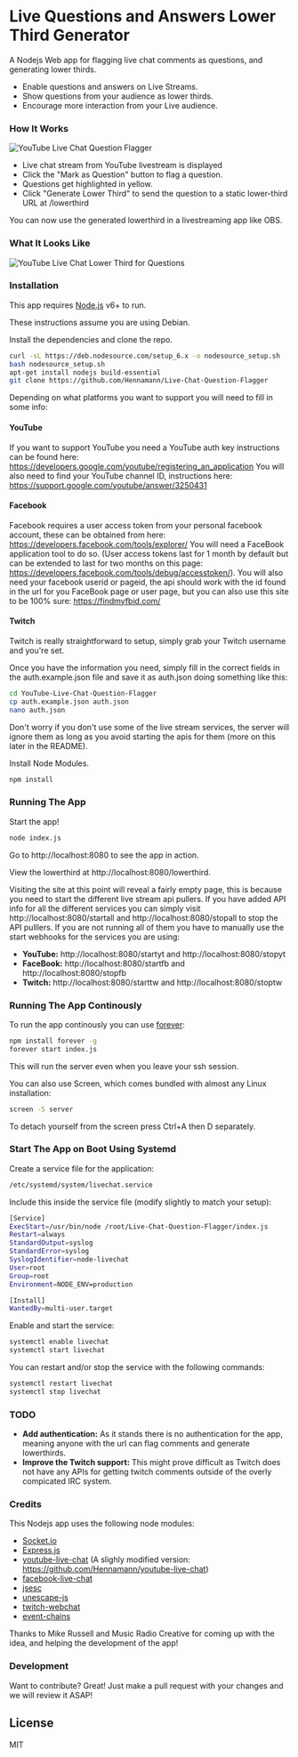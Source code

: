 # Live Questions and Answers Lower Third Generator

A Nodejs Web app for flagging live chat comments as questions, and generating lower thirds.

  - Enable questions and answers on Live Streams.
  - Show questions from your audience as lower thirds.
  - Encourage more interaction from your Live audience.

### How It Works

![YouTube Live Chat Question Flagger](https://pro2-bar-s3-cdn-cf1.myportfolio.com/405f55c1b61f7dacd9f668750ad16523/2f320fb5-cf41-4c06-a115-a3d1fa87e40a_rw_1920.png?h=92a4275944c023755a7130f4764fff68)

* Live chat stream from YouTube livestream is displayed
* Click the "Mark as Question" button to flag a question.
* Questions get highlighted in yellow.
* Click "Generate Lower Third" to send the question to a static lower-third URL at /lowerthird

You can now use the generated lowerthird in a livestreaming app like OBS.

### What It Looks Like

![YouTube Live Chat Lower Third for Questions](https://musicradiocreative-community.s3-eu-west-2.amazonaws.com/original/1X/ef34d75e879646d473eca1ff18a633a7c390912c.jpg)

### Installation

This app requires [Node.js](https://nodejs.org/) v6+ to run.

These instructions assume you are using Debian.

Install the dependencies and clone the repo.

```sh
curl -sL https://deb.nodesource.com/setup_6.x -o nodesource_setup.sh
bash nodesource_setup.sh
apt-get install nodejs build-essential
git clone https://github.com/Hennamann/Live-Chat-Question-Flagger
```

Depending on what platforms you want to support you will need to fill in some info:

#### YouTube
If you want to support YouTube you need a YouTube auth key instructions can be found here: https://developers.google.com/youtube/registering_an_application You will also need to find your YouTube channel ID, instructions here: https://support.google.com/youtube/answer/3250431 

#### Facebook
Facebook requires a user access token from your personal facebook account, these can be obtained from here: https://developers.facebook.com/tools/explorer/ You will need a FaceBook application tool to do so. (User access tokens last for 1 month by default but can be extended to last for two months on this page: https://developers.facebook.com/tools/debug/accesstoken/). You will also need your facebook userid or pageid, the api should work with the id found in the url for you FaceBook page or user page, but you can also use this site to be 100% sure: https://findmyfbid.com/

#### Twitch
Twitch is really straightforward to setup, simply grab your Twitch username and you're set. 


Once you have the information you need, simply fill in the correct fields in the auth.example.json file and save it as auth.json doing something like this:
```sh
cd YouTube-Live-Chat-Question-Flagger
cp auth.example.json auth.json
nano auth.json
```
Don't worry if you don't use some of the live stream services, the server will ignore them as long as you avoid starting the apis for them (more on this later in the README).

Install Node Modules.

```sh
npm install
```

### Running The App

Start the app!

```sh
node index.js
```

Go to http://localhost:8080 to see the app in action.

View the lowerthird at http://localhost:8080/lowerthird.

Visiting the site at this point will reveal a fairly empty page, this is because you need to start the different live stream api pullers. If you have added API info for all the different services you can simply visit http://localhost:8080/startall and http://localhost:8080/stopall to stop the API pulllers. If you are not running all of them you have to manually use the start webhooks for the services you are using:
* **YouTube:** http://localhost:8080/startyt and http://localhost:8080/stopyt
* **FaceBook:** http://localhost:8080/startfb and http://localhost:8080/stopfb
* **Twitch:** http://localhost:8080/starttw and http://localhost:8080/stoptw

### Running The App Continously

To run the app continously you can use [forever](https://www.npmjs.com/package/forever):

```sh
npm install forever -g
forever start index.js
```

This will run the server even when you leave your ssh session. 

You can also use Screen, which comes bundled with almost any Linux installation:

```sh
screen -S server
```

To detach yourself from the screen press Ctrl+A then D separately. 

### Start The App on Boot Using Systemd

Create a service file for the application:

```sh
/etc/systemd/system/livechat.service
```

Include this inside the service file (modify slightly to match your setup):

```sh
[Service]
ExecStart=/usr/bin/node /root/Live-Chat-Question-Flagger/index.js
Restart=always
StandardOutput=syslog
StandardError=syslog
SyslogIdentifier=node-livechat
User=root
Group=root
Environment=NODE_ENV=production

[Install]
WantedBy=multi-user.target
```

Enable and start the service:

```sh
systemctl enable livechat
systemctl start livechat
```

You can restart and/or stop the service with the following commands:

```sh
systemctl restart livechat
systemctl stop livechat
```

### TODO
* **Add authentication:** As it stands there is no authentication for the app, meaning anyone with the url can flag comments and generate lowerthirds.
* **Improve the Twitch support:** This might prove difficult as Twitch does not have any APIs for getting twitch comments outside of the overly compicated IRC system. 

### Credits
This Nodejs app uses the following node modules:

* [Socket.io](https://socket.io/)
* [Express.js](https://expressjs.com/)
* [youtube-live-chat](https://www.npmjs.com/package/youtube-live-chat) (A slighly modified version: https://github.com/Hennamann/youtube-live-chat) 
* [facebook-live-chat](https://www.npmjs.com/package/facebook-live-chat)
* [jsesc](https://www.npmjs.com/package/jsesc)
* [unescape-js](https://www.npmjs.com/package/unescape-js)
* [twitch-webchat](https://www.npmjs.com/package/twitch-webchat)
* [event-chains](https://www.npmjs.com/package/event-chains)

Thanks to Mike Russell and Music Radio Creative for coming up with the idea, and helping the development of the app!

### Development

Want to contribute? Great! Just make a pull request with your changes and we will review it ASAP!

License
----

MIT
